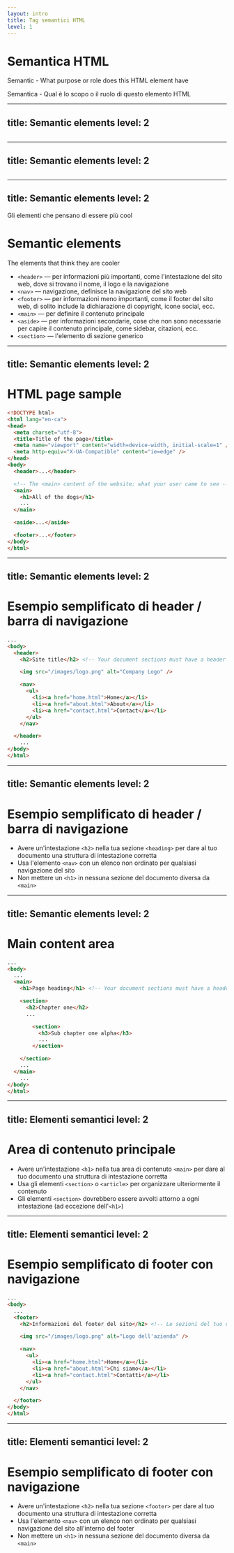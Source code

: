 ```yaml
---
layout: intro
title: Tag semantici HTML
level: 1
---
```


# Semantica HTML

Semantic - What purpose or role does this HTML element have 

Semantica - Qual è lo scopo o il ruolo di questo elemento HTML


---
title: Semantic elements
level: 2
---

<img class="h-full" src="/internet/images/slides/html/semantics/semantic-no-tags.png" alt="" />

<!-- 

Slide notes: 

-->


---
title: Semantic elements
level: 2
---

<img class="h-full" src="/internet/images/slides/html/semantics/semantic-tags.png" alt="" />

<!-- 

Slide notes: 

-->

---
title: Semantic elements
level: 2
---

Gli elementi che pensano di essere più cool

# Semantic elements
The elements that think they are cooler

* `<header>` — per informazioni più importanti, come l'intestazione del sito web, dove si trovano il nome, il logo e la navigazione
* `<nav>` — navigazione, definisce la navigazione del sito web
* `<footer>` — per informazioni meno importanti, come il footer del sito web, di solito include la dichiarazione di copyright, icone social, ecc.
* `<main>` — per definire il contenuto principale
* `<aside>` — per informazioni secondarie, cose che non sono necessarie per capire il contenuto principale, come sidebar, citazioni, ecc.
* `<section>` — l'elemento di sezione generico



---
title: Semantic elements
level: 2
---

# HTML page sample

```html
<!DOCTYPE html>
<html lang="en-ca">
<head>
  <meta charset="utf-8">
  <title>Title of the page</title>
  <meta name="viewport" content="width=device-width, initial-scale=1" />
  <meta http-equiv="X-UA-Compatible" content="ie=edge" />
</head>
<body>
  <header>...</header>

  <!-- The <main> content of the website: what your user came to see -->
  <main>
    <h1>All of the dogs</h1>
    ...
  </main>

  <aside>...</aside>

  <footer>...</footer>
</body>
</html>
```


---
title: Semantic elements
level: 2
---

# Esempio semplificato di header / barra di navigazione

```html
...
<body>
  <header>
    <h2>Site title</h2> <!-- Your document sections must have a header -->

    <img src="/images/logo.png" alt="Company Logo" />

    <nav>
      <ul>
        <li><a href="home.html">Home</a></li>
        <li><a href="about.html">About</a></li>
        <li><a href="contact.html">Contact</a></li>
      </ul>
    </nav>

  </header>
    ...
</body>
</html>
```


---
title: Semantic elements
level: 2
---

# Esempio semplificato di header / barra di navigazione


* Avere un'intestazione `<h2>` nella tua sezione `<heading>` per dare al tuo documento una struttura di intestazione corretta
* Usa l'elemento `<nav>` con un elenco non ordinato per qualsiasi navigazione del sito
* Non mettere un `<h1>` in nessuna sezione del documento diversa da `<main>`


---
title: Semantic elements
level: 2
---

# Main content area

```html
...
<body>
  ...
  <main>
    <h1>Page heading</h1> <!-- Your document sections must have a header -->

    <section>
      <h2>Chapter one</h2>
      ...

        <section>
          <h3>Sub chapter one alpha</h3>
          ...
        </section>

    </section>
    ...
  </main>
    ...
</body>
</html>
```


---
title: Elementi semantici
level: 2
---

# Area di contenuto principale

* Avere un'intestazione `<h1>` nella tua area di contenuto `<main>` per dare al tuo documento una struttura di intestazione corretta 
* Usa gli elementi `<section>` o `<article>` per organizzare ulteriormente il contenuto 
* Gli elementi `<section>` dovrebbero essere avvolti attorno a ogni intestazione (ad eccezione dell'`<h1>`)


---
title: Elementi semantici
level: 2
---

# Esempio semplificato di footer con navigazione

```html
...
<body>
  ...
  <footer>
    <h2>Informazioni del footer del sito</h2> <!-- Le sezioni del tuo documento devono avere un'intestazione -->

    <img src="/images/logo.png" alt="Logo dell'azienda" />

    <nav>
      <ul>
        <li><a href="home.html">Home</a></li>
        <li><a href="about.html">Chi siamo</a></li>
        <li><a href="contact.html">Contatti</a></li>
      </ul>
    </nav>

  </footer>
</body>
</html>
```


---
title: Elementi semantici
level: 2
---

# Esempio semplificato di footer con navigazione

* Avere un'intestazione `<h2>` nella tua sezione `<footer>` per dare al tuo documento una struttura di intestazione corretta 
* Usa l'elemento `<nav>` con un elenco non ordinato per qualsiasi navigazione del sito all'interno del footer
* Non mettere un `<h1>` in nessuna sezione del documento diversa da `<main>`
